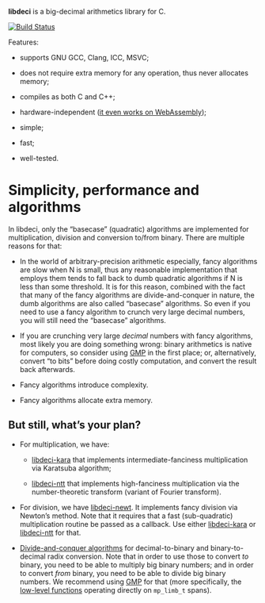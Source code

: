 **libdeci** is a big-decimal arithmetics library for C.

[![Build Status](https://travis-ci.org/shdown/libdeci.svg?branch=master)](https://travis-ci.org/shdown/libdeci)

Features:

  * supports GNU GCC, Clang, ICC, MSVC;

  * does not require extra memory for any operation, thus never allocates memory;

  * compiles as both C and C++;

  * hardware-independent ([it even works on WebAssembly](https://shdown.github.io/deci/demo.html));

  * simple;

  * fast;

  * well-tested.

# Simplicity, performance and algorithms

In libdeci, only the “basecase” (quadratic) algorithms are implemented for multiplication, division
and conversion to/from binary. There are multiple reasons for that:

  * In the world of arbitrary-precision arithmetic especially, fancy algorithms are slow when N is
small, thus any reasonable implementation that employs them tends to fall back to dumb quadratic
algorithms if N is less than some threshold. It is for this reason, combined with the fact that
many of the fancy algorithms are divide-and-conquer in nature, the dumb algorithms are also
called “basecase” algorithms. So even if you need to use a fancy algorithm to crunch very large
decimal numbers, you will still need the “basecase” algorithms.

  * If you are crunching very large *decimal* numbers with fancy algorithms, most likely you are
doing something wrong: binary arithmetics is native for computers, so consider using
[GMP](https://gmplib.org/) in the first place; or, alternatively, convert “to bits” before doing
costly computation, and convert the result back afterwards.

  * Fancy algorithms introduce complexity.

  * Fancy algorithms allocate extra memory.

## But still, what’s your plan?

  * For multiplication, we have:

    - [libdeci-kara](https://github.com/shdown/libdeci-kara) that implements intermediate-fanciness multiplication via Karatsuba algorithm;

    - [libdeci-ntt](https://github.com/shdown/libdeci-ntt) that implements high-fanciness multiplication via the number-theoretic transform (variant of Fourier transform).

  * For division, we have [libdeci-newt](https://github.com/shdown/libdeci-newt).
   It implements fancy division via Newton’s method.
   Note that it requires that a fast (sub-quadratic) multiplication routine be passed as a callback.
   Use either [libdeci-kara](https://github.com/shdown/libdeci-kara) or [libdeci-ntt](https://github.com/shdown/libdeci-ntt) for that.

  * [Divide-and-conquer algorithms](http://www.numberworld.org/y-cruncher/internals/radix-conversion.html)
for decimal-to-binary and binary-to-decimal radix conversion.
Note that in order to use those to convert *to* binary, you need to be able to multiply big binary
numbers; and in order to convert *from* binary, you need to be able to divide big binary numbers.
We recommend using [GMP](https://gmplib.org/) for that (more specifically, the
[low-level functions](https://gmplib.org/manual/Low_002dlevel-Functions) operating directly on
`mp_limb_t` spans).
